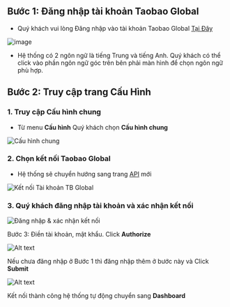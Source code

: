 
## Bước 1: Đăng nhập tài khoản Taobao Global
- Quý khách vui lòng Đăng nhập vào tài khoản Taobao Global [Tại Đây](https://distributor.taobao.global/apps/seller/login)

![image](https://github.com/gobizvn/gobiz-docs/assets/73226975/0ecda983-86ee-4d21-bef5-3f4c2fb6f7be)

- Hệ thống có 2 ngôn ngữ là tiếng Trung và tiếng Anh. Quý khách có thể click vào phần ngôn ngữ góc trên bên phải màn hình để chọn ngôn ngữ phù hợp.

## Bước 2: Truy cập trang Cấu Hình
### 1. Truy cập Cấu hình chung
- Từ menu **Cấu hình** Quý khách chọn **Cấu hình chung**

![Cấu hình chung](https://github.com/gobizvn/gobiz-docs/assets/73226975/8cbdb6f0-b4d1-4a3f-8fab-f9cf4398c54e)

### 2. Chọn kết nối Taobao Global 

- Hệ thống sẽ chuyển hướng sang trang [API](https://api.taobao.global/oauth/authorize?response_type=code&force_auth=true&redirect_uri=https://purchase.jieyun.asia/admin/v1/taobao-auth-callback&client_id=500822&state=2574_old) mới 

![Kết nối Tài khoản TB Global](https://github.com/gobizvn/gobiz-docs/assets/73226975/2b2a29b5-3fb1-453c-ab6c-cb3b8b0a7a6b)



### 3. Quý khách đăng nhập tài khoản và xác nhận kết nối
  
![Đăng nhập & xác nhận kết nối](https://github.com/gobizvn/gobiz-docs/assets/73226975/391f7551-1b9a-4284-a649-677c86b669ec)

Bước 3: Điền tài khoản, mật khẩu. Click **Authorize**

![Alt text](image-13.png)

Nếu chưa đăng nhập ở Bước 1 thì đăng nhập thêm ở bước này và Click **Submit**

![Alt text](image-14.png)

Kết nối thành công hệ thống tự động chuyển sang **Dashboard** 

